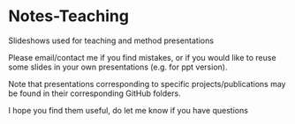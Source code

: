 # Notes-Teaching
Slideshows used for teaching and method presentations

Please email/contact me if you find mistakes, or if you would like to reuse some slides in your own presentations (e.g. for ppt version).

Note that presentations corresponding to specific projects/publications may be found in their corresponding GitHub folders.

I hope you find them useful, do let me know if you have questions
 